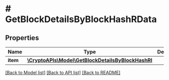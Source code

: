 # # GetBlockDetailsByBlockHashRData

## Properties

Name | Type | Description | Notes
------------ | ------------- | ------------- | -------------
**item** | [**\CryptoAPIs\Model\GetBlockDetailsByBlockHashRI**](GetBlockDetailsByBlockHashRI.md) |  |

[[Back to Model list]](../../README.md#models) [[Back to API list]](../../README.md#endpoints) [[Back to README]](../../README.md)
